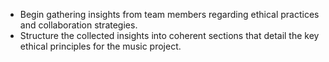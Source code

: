 - Begin gathering insights from team members regarding ethical practices and collaboration strategies.
- Structure the collected insights into coherent sections that detail the key ethical principles for the music project.